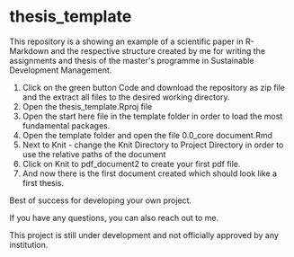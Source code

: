 # thesis_template
This repository is a showing an example of a scientific paper in R-Markdown and the respective structure created by me for writing the assignments and thesis of the master's programme in Sustainable Development Management. 

1. Click on the green button Code and download the repository as zip file and the extract all files to the desired working directory. 
2. Open the thesis_template.Rproj file
3. Open the start here file in the template folder in order to load the most fundamental packages.
4. Open the template folder and open the file 0.0_core document.Rmd
5. Next to Knit - change the Knit Directory to Project Directory in order to use the relative paths of the document
6. Click on Knit to pdf_document2 to create your first pdf file.
7. And now there is the first document created which should look like a first thesis.

Best of success for developing your own project. 

If you have any questions, you can also reach out to me. 

This project is still under development and not officially approved by any institution. 



